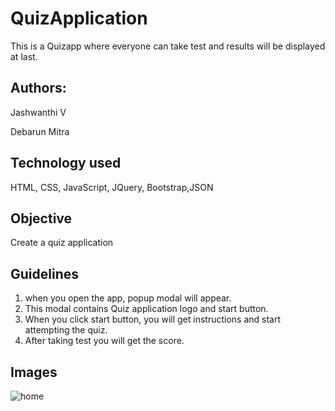 # QuizApplication
This is a Quizapp where everyone can take test and results will be displayed at last.

## Authors:
Jashwanthi V

Debarun Mitra

## Technology used
HTML, CSS, JavaScript, JQuery, Bootstrap,JSON

## Objective
Create a quiz application

## Guidelines
1. when you open the app, popup modal will appear.
2. This modal contains Quiz application logo and start button.
3. When you click start button, you will get instructions and start attempting the quiz.
4. After taking test you will get the score. 


## Images
![home](images/Homescreen.PNG)


